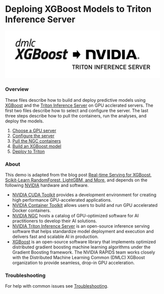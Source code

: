 # Deploing XGBoost Models to Triton Inference Server

![](logos.png)

### Overview

These files describe how to build and deploy predictive models using [XGBoost](https://www.nvidia.com/en-us/glossary/data-science/xgboost/) and the [Triton Inference Server](https://developer.nvidia.com/nvidia-triton-inference-server) on GPU acclerated servers. The first two files describe how to select and configure the server. The last three steps describe how to pull the containers, run the analyses, and deploy the models.

1. [Choose a GPU server](1-choose-a-gpu-server.md)
2. [Configure the server](2-configure-the-server.md)
3. [Pull the NGC containers](3-pull-the-ngc-containers.md)
4. [Build an XGBoost model](4-build-an-xgbost-model.ipynb)
5. [Deploy to Triton](5-deploy-to-triton.ipynb)

### About

This demo is adapted from the blog post [Real-time Serving for XGBoost, Scikit-Learn RandomForest, LightGBM, and More](https://developer.nvidia.com/blog/real-time-serving-for-xgboost-scikit-learn-randomforest-lightgbm-and-more/), and depends on the following [NVIDIA](https://www.nvidia.com/en-us/) hardware and software.

* [NVIDIA CUDA Toolkit](https://developer.nvidia.com/cuda-downloads) provides a development environment for creating high performance GPU-accelerated applications.
* [NVIDIA Container Toolkit](https://github.com/NVIDIA/nvidia-docker) allows users to build and run GPU accelerated Docker containers.
* [NVIDIA NGC](https://catalog.ngc.nvidia.com/) hosts a catalog of GPU-optimized software for AI practitioners to develop their AI solutions.
* [NVIDIA Triton Inference Server](https://developer.nvidia.com/nvidia-triton-inference-server) is an open-source inference serving software that helps standardize model deployment and execution and delivers fast and scalable AI in production.
* [XGBoost](https://www.nvidia.com/en-us/glossary/data-science/xgboost/) is an open-source software library that implements optimized distributed gradient boosting machine learning algorithms under the Gradient Boosting framework. The NVIDIA RAPIDS team works closely with the Distributed Machine Learning Common (DMLC) XGBoost organization to provide seamless, drop-in GPU acceleration.

### Troubleshooting

For help with common issues see [Troubleshooting](resources/troubleshooting.md).
